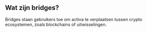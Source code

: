 ## Wat zijn bridges?

Bridges staan gebruikers toe om activa te verplaatsen tussen crypto ecosystemen, zoals blockchains of uitwisselingen.